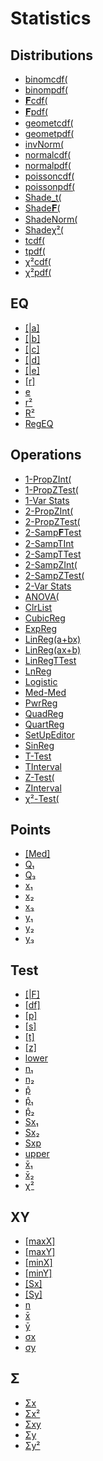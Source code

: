 # Statistics


## Distributions

 * <a href="../tokens/binomcdf(.md" title="0xBB16">binomcdf(</a>
 * <a href="../tokens/binompdf(.md" title="0xBB15">binompdf(</a>
 * <a href="../tokens/𝐅cdf(.md" title="0xBB14">𝐅cdf(</a>
 * <a href="../tokens/𝐅pdf(.md" title="0xBB1E">𝐅pdf(</a>
 * <a href="../tokens/geometcdf(.md" title="0xBB1A">geometcdf(</a>
 * <a href="../tokens/geometpdf(.md" title="0xBB19">geometpdf(</a>
 * <a href="../tokens/invNorm(.md" title="0xBB11">invNorm(</a>
 * <a href="../tokens/normalcdf(.md" title="0xBB10">normalcdf(</a>
 * <a href="../tokens/normalpdf(.md" title="0xBB1B">normalpdf(</a>
 * <a href="../tokens/poissoncdf(.md" title="0xBB18">poissoncdf(</a>
 * <a href="../tokens/poissonpdf(.md" title="0xBB17">poissonpdf(</a>
 * <a href="../tokens/Shade_t(.md" title="0xBB36">Shade_t(</a>
 * <a href="../tokens/Shade𝐅(.md" title="0xBB38">Shade𝐅(</a>
 * <a href="../tokens/ShadeNorm(.md" title="0xBB35">ShadeNorm(</a>
 * <a href="../tokens/Shadeχ²(.md" title="0xBB37">Shadeχ²(</a>
 * <a href="../tokens/tcdf(.md" title="0xBB12">tcdf(</a>
 * <a href="../tokens/tpdf(.md" title="0xBB1C">tpdf(</a>
 * <a href="../tokens/χ²cdf(.md" title="0xBB13">χ²cdf(</a>
 * <a href="../tokens/χ²pdf(.md" title="0xBB1D">χ²pdf(</a>

## EQ

 * <a href="../tokens/[a].md" title="0x6216">[|a]</a>
 * <a href="../tokens/[b].md" title="0x6217">[|b]</a>
 * <a href="../tokens/[c].md" title="0x6218">[|c]</a>
 * <a href="../tokens/[d].md" title="0x6219">[|d]</a>
 * <a href="../tokens/[e].md" title="0x621A">[|e]</a>
 * <a href="../tokens/[r].md" title="0x6212">[r]</a>
 * <a href="../tokens/e.md" title="0xBB31">e</a>
 * <a href="../tokens/r².md" title="0x6235">r²</a>
 * <a href="../tokens/R².md" title="0x6236">R²</a>
 * <a href="../tokens/RegEQ.md" title="0x6201">RegEQ</a>

## Operations

 * <a href="../tokens/1-PropZInt(.md" title="0xBB43">1-PropZInt(</a>
 * <a href="../tokens/1-PropZTest(.md" title="0xBB3E">1-PropZTest(</a>
 * <a href="../tokens/1-Var Stats.md" title="0xF2">1-Var Stats </a>
 * <a href="../tokens/2-PropZInt(.md" title="0xBB44">2-PropZInt(</a>
 * <a href="../tokens/2-PropZTest(.md" title="0xBB3F">2-PropZTest(</a>
 * <a href="../tokens/2-Samp𝐅Test.md" title="0xBB47">2-Samp𝐅Test </a>
 * <a href="../tokens/2-SampTInt.md" title="0xBB49">2-SampTInt </a>
 * <a href="../tokens/2-SampTTest.md" title="0xBB46">2-SampTTest </a>
 * <a href="../tokens/2-SampZInt(.md" title="0xBB42">2-SampZInt(</a>
 * <a href="../tokens/2-SampZTest(.md" title="0xBB3D">2-SampZTest(</a>
 * <a href="../tokens/2-Var Stats.md" title="0xF3">2-Var Stats </a>
 * <a href="../tokens/ANOVA(.md" title="0xBB59">ANOVA(</a>
 * <a href="../tokens/ClrList.md" title="0xFA">ClrList </a>
 * <a href="../tokens/CubicReg.md" title="0x2E">CubicReg </a>
 * <a href="../tokens/ExpReg.md" title="0xF5">ExpReg </a>
 * <a href="../tokens/LinReg(a+bx).md" title="0xF4">LinReg(a+bx) </a>
 * <a href="../tokens/LinReg(ax+b).md" title="0xFF">LinReg(ax+b) </a>
 * <a href="../tokens/LinRegTTest.md" title="0xBB34">LinRegTTest </a>
 * <a href="../tokens/LnReg.md" title="0xF6">LnReg </a>
 * <a href="../tokens/Logistic.md" title="0xBB33">Logistic </a>
 * <a href="../tokens/Med-Med.md" title="0xF8">Med-Med </a>
 * <a href="../tokens/PwrReg.md" title="0xF7">PwrReg </a>
 * <a href="../tokens/QuadReg.md" title="0xF9">QuadReg </a>
 * <a href="../tokens/QuartReg.md" title="0x2F">QuartReg </a>
 * <a href="../tokens/SetUpEditor.md" title="0xBB4A">SetUpEditor </a>
 * <a href="../tokens/SinReg.md" title="0xBB32">SinReg </a>
 * <a href="../tokens/T-Test.md" title="0xBB3C">T-Test </a>
 * <a href="../tokens/TInterval.md" title="0xBB48">TInterval </a>
 * <a href="../tokens/Z-Test(.md" title="0xBB3B">Z-Test(</a>
 * <a href="../tokens/ZInterval.md" title="0xBB41">ZInterval </a>
 * <a href="../tokens/χ²-Test(.md" title="0xBB40">χ²-Test(</a>

## Points

 * <a href="../tokens/[Med].md" title="0x6213">[Med]</a>
 * <a href="../tokens/Q₁.md" title="0x6214">Q₁</a>
 * <a href="../tokens/Q₃.md" title="0x6215">Q₃</a>
 * <a href="../tokens/x₁.md" title="0x621B">x₁</a>
 * <a href="../tokens/x₂.md" title="0x621C">x₂</a>
 * <a href="../tokens/x₃.md" title="0x621D">x₃</a>
 * <a href="../tokens/y₁.md" title="0x621E">y₁</a>
 * <a href="../tokens/y₂.md" title="0x621F">y₂</a>
 * <a href="../tokens/y₃.md" title="0x6220">y₃</a>

## Test

 * <a href="../tokens/[F].md" title="0x6226">[|F]</a>
 * <a href="../tokens/[df].md" title="0x6227">[df]</a>
 * <a href="../tokens/[p].md" title="0x6222">[p]</a>
 * <a href="../tokens/[s].md" title="0x6234">[s]</a>
 * <a href="../tokens/[t].md" title="0x6224">[t]</a>
 * <a href="../tokens/[z].md" title="0x6223">[z]</a>
 * <a href="../tokens/lower.md" title="0x6232">lower</a>
 * <a href="../tokens/n₁.md" title="0x622D">n₁</a>
 * <a href="../tokens/n₂.md" title="0x6230">n₂</a>
 * <a href="../tokens/p̂.md" title="0x6228">p̂</a>
 * <a href="../tokens/p̂₁.md" title="0x6229">p̂₁</a>
 * <a href="../tokens/p̂₂.md" title="0x622A">p̂₂</a>
 * <a href="../tokens/Sx₁.md" title="0x622C">Sx₁</a>
 * <a href="../tokens/Sx₂.md" title="0x622F">Sx₂</a>
 * <a href="../tokens/Sxp.md" title="0x6231">Sxp</a>
 * <a href="../tokens/upper.md" title="0x6233">upper</a>
 * <a href="../tokens/x̄₁.md" title="0x622B">x̄₁</a>
 * <a href="../tokens/x̄₂.md" title="0x622E">x̄₂</a>
 * <a href="../tokens/χ².md" title="0x6225">χ²</a>

## XY

 * <a href="../tokens/[maxX].md" title="0x6209">[maxX]</a>
 * <a href="../tokens/[maxY].md" title="0x620B">[maxY]</a>
 * <a href="../tokens/[minX].md" title="0x6208">[minX]</a>
 * <a href="../tokens/[minY].md" title="0x620A">[minY]</a>
 * <a href="../tokens/[Sx].md" title="0x6206">[Sx]</a>
 * <a href="../tokens/[Sy].md" title="0x620F">[Sy]</a>
 * <a href="../tokens/n.md" title="0xBBBE">n</a>
 * <a href="../tokens/x̄.md" title="0x6203">x̄</a>
 * <a href="../tokens/ȳ.md" title="0x620C">ȳ</a>
 * <a href="../tokens/σx.md" title="0x6207">σx</a>
 * <a href="../tokens/σy.md" title="0x6210">σy</a>

## Σ

 * <a href="../tokens/Σx.md" title="0x6204">Σx</a>
 * <a href="../tokens/Σx².md" title="0x6205">Σx²</a>
 * <a href="../tokens/Σxy.md" title="0x6211">Σxy</a>
 * <a href="../tokens/Σy.md" title="0x620D">Σy</a>
 * <a href="../tokens/Σy².md" title="0x620E">Σy²</a>


